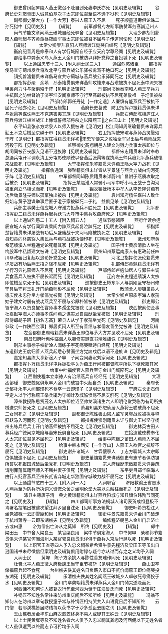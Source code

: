 <!-- { "loadSidebar": true } -->
　　御史曾凤韶庐陵人燕王徴召不赴自刭死妻李氏亦死【见明史及辑覧】
　　谷府长史刘璟青田人诚意伯基次子太宗即位召至语不逊下狱死【见明史及辑覧】
　　副都御史茅大方【一作大芳】泰兴人燕王入不屈
　　死子顺童道夀俱论诛二孙死狱中【见明史及】
　　【辑覧】
　　前军都督府左断事防赞军务髙巍辽州人
　　尚气节能文章闻燕王破城自经死驿舍【见明史及辑覧】
　　大理少卿胡闰鄱阳人燕师起与齐黄軰昼夜画军事太宗即位被召不屈与子传道同论死【见明史及】
　　【辑覧】
　　太常少卿廖升襄阳人燕师渡江恸哭自缢死【见明史及辑覧】
　　衡府纪善周是修泰和人有学行城陥自经于应天府学尊经阁【见明史及辑覧】
　　都给事中龚泰义乌人燕王入金川门被防以非奸党释之自投城下死【见明史及辑覧】
　　以上通諡忠节十三人【附入祠士民三人】
　　通諡烈愍诸臣
　　都指挥使马宣守蓟州发兵将攻北平与燕兵战公乐驿被禽骂不絶口死之【见明史及辑覧】
　　镇抚曽濬籍贯未详偕马宣共守蓟城与燕兵战公乐驿同死之【见明史及辑覧】
　　都指挥彭聚　余填　孙泰籍贯俱未详燕师攻懐来与战瑱被执不屈死泰中流矢被甲裹创力斗与聚俱殁于阵【见明史及辑覧】
　　刑部尚书侯泰南和人燕王举兵力主抗御之防尝督饷于济寕淮安闻京师不守行至髙邮被执不屈死弟敬祖　子圯俱被杀【见明史及辑覧】
　　戸部侍郎郭任丹徒【一作定逺】人亷慎有能燕兵至被执不屈死子经亦论死【见明史及辑覧】
　　燕府长史葛诚　防卫指挥卢振籍贯俱未详与张昺等谋诛燕王不克遇害夷其族【见明史及辑覧】
　　兵部右侍郎陈植庐江人燕兵将渡江植监战江上慷慨誓师部将杀之以降燕王之白玉山上【见明史及辑览】
　　永平知县张彦方龙泉人以师入援被诛【见明史】松江同知周继瑜籍贯未详募兵勤王不克后械至京磔于市【见明史及辑覧】
　　右卫指挥使宋瑄与燕师战灵璧殁于阵【见明史】都指挥庄得籍贯未详初宋忠军懐来之败独全军以出后与燕师战夹河殁于阵【见明史及辑覧】
　　监察御史髙翔朝邑人建文时戮力兵事太宗即位与胡闰同被召丧服入见语不逊族除【见明史及辑覧】
　　都督宋忠籍贯未详时奉敕总邉兵屯开平调永清卫分屯彰徳顺徳以备燕后张昺等谋执燕王帅兵趋北平燕兵破懐来战败死【见明史及辑覧】
　　大宁指挥使朱鉴籍贯未详燕王陥大寕力战死【见明史及辑览】
　　指挥俞通渊　滕聚籍贯俱未详皆从李景隆与燕兵力战白沟河死于阵【见明史及辑覧】
　　中军都督同知陈质籍贯未详蔚州广昌附于燕质攻取之后被杀【见明史及辑覧】
　　指挥王某临淮人常骑小马军中呼小马王战于白沟河被重创立马植戈而死【见明史及辑覧】
　　锦衣镇抚杨本中牟人从李景隆讨燕有功后劾景隆丧师以孤军独出被杀【见明史及辑覧】
　　袁州知府杨任嘉兴人致仕归始与黄子澄谋举事后匿子澄于家被磔死二子礼　益俱见杀【见明史及辑览】
　　兵部主事樊士信应城人守淮力拒燕兵不胜死之【见明史及辑覧】
　　北平都指挥彭二籍贯未详燕兵起兵跃马大呼市中集兵攻燕府死之【见明史及辑覧】
　　以上通谥烈愍二十五人【附入祠五人】
　　通諡节愍诸臣
　　燕府伴读余逄辰宣城人有学行闻异谋乘间力諌燕兵起复泣諌死之【见明史及辑覧】
　　都指挥楚智籍贯未详屡战有功后从盛庸战于夹河马陥被执死之【见明史及辑覧】
　　献县知县向朴慈谿人集民兵与燕将战被执懐印死【见明史及辑覧】
　　徽州知府黄希范绩溪人坐程通党论死籍其家【见明史及辑览】
　　国子博士黄彦清歙人坐在梅殷军中私諡建文被诛【见明史及辑覧】
　　賔州知州蔡运南康人有惠政前任四川叅政罢归复起以追论奸党坐死【见明史及辑覧】
　　河北卫指挥使张伦籍贯未详屡战有功后燕王招之降不屈死【见明史及辑覧】
　　礼部侍郎黄魁籍贯未详有学行习典礼燕师入不屈死【见明史及辑覧】
　　戸部侍郎卢逈仙居人与郭任主调兵食燕兵入被执不屈长讴而死【见明史及辑覧】
　　辽府左长史程通绩溪人太宗即位械至京死于狱【见明史及辑覧】
　　巡按御史王彬东平人与崇刚坚守杨州修守具后守将王礼开门纳燕师彬不屈死【见明史及辑覧】
　　散骑舍人廖镛巢县人徳庆侯永忠孙坐方孝儒党被戮【见明史及辑览】
　　太常少卿卢原质寕海人孝孺姑子建文时屡有战功燕兵至不屈与弟原朴皆被杀【见明史及辑覧】
　　御史郑公智宁海人以贤良擢任甞师事孝孺坐党被戮【见明史及辑覧】
　　陜西按察使佥事杜嘉猷寕海人亦师事孝孺间燕之谋实发自嘉猷坐党被戮【见明史及辑覧】
　　刑部侍郎胡子昭【初名志髙】荣县人从学于孝孺坐党死【见明史及辑览】
　　河南叅政【一作陕西佥事】郑居贞闽人所至有善绩与孝儒友善坐党被诛【见明史及辑览】
　　左佥都御史周璿籍贯未详燕王即位与茅大方并见收不屈死【见明史及辑览】
　　南昌知府叶惠仲临海人以纂修实録直书靖难族诛【见明史及辑览】
　　刑部主事徐子权新淦人闻练子寕死痛哭赋诗自经死【见明史及辑览】
　　山东道御史王度归善人燕兵起悉心赞画坐方党謪戍后以语不逊族诛【见明史及辑览】
　　嘉定知县练大亨新淦人子寕　子闻变同妻沉刘家河死【见明史及辑览】
　　都指挥卜万籍贯未详屯兵扼松亭关为燕王行间被都督陈亨所执下狱死籍其家【见明史及辑览】
　　给事中叶福侯官人燕兵至守金川门城陥死之【见明史及辑覧】
　　江西副使程本立崇徳人有治绩燕兵自经经死【见明史见辑览】
　　大理丞邹瑾　御史魏冕俱永丰人金川门破宫中火起自杀【见明史及辑览】
　　秦府长史邹朴永丰人闻邹瑾死不食卒一云即瑾子【见明史及辑览】
　　宁府左长史石僎平定人以学行称燕王举兵辄为守御计及城陥愤骂不屈支觧死【见明史及辑览】
　　漳州教授陈思贤茂名人太宗即位诏至帅龙溪诸生六人即明伦堂哭临为有司所执械送京师皆死之【见明史及辑览】
　　萧县知县郑恕仙居人燕将王聪破萧不屈死二女同死之【见明史及辑览】
　　副都御史陈性善山隂人监军灵璧战败被执寻释归跃马入河而死【见明史及辑览】
　　都指挥使崇刚籍贯未详与御史王彬坚守杨州出练兵后兵士开门纳燕师被执不屈死之【见明史及辑览】
　　御史林英古田人募兵经广徳闻京城陥与妻宋氏俱自经死【见明史及辑览】
　　左拾遗戴徳彛奉化人太宗即位召见不屈死之【见明史及辑览】
　　给事中陈继之莆田人燕师入不屈死之【见明史及辑览】
　　给事中韩永西安【一作浮山】人燕王入欲官之抗辞不屈死【见明史及辑览】
　　御史谢升诸城人　甘霖懐寕人　丁志方聊城人太宗即位俱被逮不屈死【见明史及辑览】
　　御史董镛籍贯未详诸御史有志节者俱防镛所誓以死报国城破后坐党死【见明史及辑览】
　　宗人府经歴宋徴籍贯未详尝疏请削罪藩属籍燕师入不屈并妻子俱死【见明史及辑覧】
　　东平吏目郑华临海人由行人贬官燕兵至州长贰皆弃城走华独固守城破力战不屈死之【见明史及辑覧】
　　以上通諡节愍四十三人【附入祠一人】
　　入祠职官
　　济阳教谕王省吉水人燕兵至为防兵所执词义慷慨众舍之坐明伦堂大哭以头触柱而死之【见明史及辑覧】
　　沛县主簿唐子清　典史黄谦籍贯俱未详燕兵陷城与知县顔伯玮殉节同死之【见明史及】
　　【辑覧】
　　四川都司断事方法桐城人诸司表贺成祖登极不肯署名投笔出被逮次望江拜乡里自沈死【见明史及辑覧】
　　御史叶希贤松江人坐党被戮一云即雪庵和尚【见明史及辑覧】
　　御史牛景先籍贯未详金川门破走于杭州萧寺一云即东湖樵夫【见明史及辑覧】
　　编修程济朝邑人金川门启济亡去或曰惠
　　帝为僧出亡济从之莫知　所终【见明史及】
　　【辑覧】
　　郎中梁田玉　中书舍人梁良玉　某官梁良用　梁中节俱定海人　中书何申　柴和郭节籍贯俱未详某官何洲海州人某官郭良籍贯未详俱于燕兵入京后行遯以死【见明史及辑覧】
　　以上职官王省等四人予入忠义祠某希希贤牛景先程济及梁田玉等虽出自逊国诸书未尽徴信但案明史及辑覧俱用附録存疑今亦从过而存之之义均予入祠
　　入祠士民
　　黄墀　陈子方余姚人与陈性善友难作同死【见明史及辑览】
　　杜竒北平人燕王徴入府极諌王当守臣节被斩【见明史及辑览】
　　燕山卫卒储福燕兵起不食死
　　台州樵夫佚其姓名日负薪入市口不贰价闻燕王即位痛哭投东湖死【见明史及辑覧】
　　乐清樵夫佚其姓名闻燕王破城乡人卓敬死号痛投于水【见明史及辑覧】
　　金川门卒龚翊籍贯未详燕兵入金川门恸哭遂隐而死
　　河西慵不知何许人披葛衣行乞至河西为慵于庄浪鲁氏而死【见明史及辑覧】
　　补锅匠不知姓名常往来防州重庆间后不知所终【见明史及辑覧】
　　冯翁不知何人在防州以章句教授童子常与补锅匠相持哭共入山语竟日后不知所终
　　云门僧　若耶溪樵皆居防稽每以荻书字于沙多孤臣去国之词【见明史及辑覧】
　　玉山樵者居金华东山麻衣戴笠终身不易人或疑其王姓云【见明史及辑覧】
　　以上士民黄墀等及不知姓名者六人俱予入忠义祠其龚翊及河西佣以下无姓名者七人虽俱遯荒以终而志节可矜均予入祠







